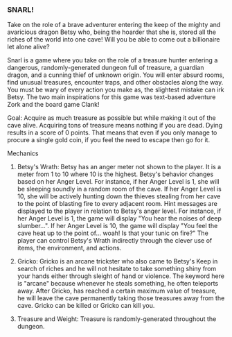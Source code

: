### SNARL!

Take on the role of a brave adventurer entering the keep of the mighty and avaricious
dragon Betsy who, being the hoarder that she is, stored all the riches of the world into
one cave! Will you be able to come out a billionaire let alone alive?

Snarl is a game where you take on the role of a treasure hunter entering a dangerous,
randomly-generated dungeon full of treasure, a guardian dragon, and a cunning thief
of unknown origin. You will enter absurd rooms, find unusual treasures, encounter traps,
and other obstacles along the way. You must be wary of every action you make as, the slightest
mistake can irk Betsy. The two main inspirations for this game was text-based adventure Zork
and the board game Clank!

Goal: Acquire as much treasure as possible but while making it out of the cave alive. Acquiring
tons of treasure means nothing if you are dead. Dying results in a score of 0 points. That means
that even if you only manage to procure a single gold coin, if you feel the need to escape then
go for it.

Mechanics

1. Betsy's Wrath: Betsy has an anger meter not shown to the player. It is a meter from 1 to 10 where
10 is the highest. Betsy's behavior changes based on her Anger Level. For instance, if her Anger Level is 1, she will be sleeping soundly in a random room of the cave. If her Anger Level is 10, she will be actively hunting down the thieves stealing from her cave to the point of blasting fire to every adjacent room. Hint messages are displayed to the player in relation to Betsy's anger level. For instance, if her Anger Level is 1, the game will display "You hear the noises of deep slumber...". If her Anger Level is 10, the game will display 
"You feel the cave heat up to the point of... woah! Is that your tunic on fire?" 
The player can control Betsy's Wrath indirectly through the clever use of items, the environment, and actions.

2. Gricko: Gricko is an arcane trickster who also came to Betsy's Keep in search of riches and he will not hesitate to take something shiny from your hands either through sleight of hand or violence. The keyword here is "arcane" because whenever he steals something, he often teleports away. After Gricko, has reached a certain maximum value of treasure, he will leave the cave permanently taking those treasures away from the cave. Gricko can be killed or Gricko can kill you. 

3. Treasure and Weight: Treasure is randomly-generated throughout the dungeon. 
